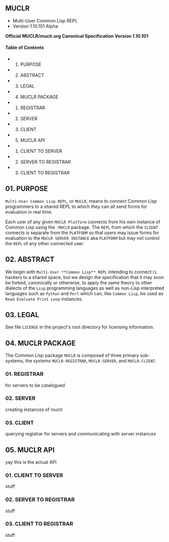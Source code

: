 ## MUCLR ##
*    Multi-User Common Lisp REPL
*    Version 1.10.101 Alpha

**Official MUCLR/muclr.org Canonical Specification Version 1.10.101**

#### Table of Contents ####
+ 01. PURPOSE
+ 02. ABSTRACT
+ 03. LEGAL
+ 04. MUCLR PACKAGE
 + 01. REGISTRAR
 + 02. SERVER
 + 03. CLIENT
+ 05. MUCLR API
 + 01. CLIENT TO SERVER
 + 02. SERVER TO REGISTRAR
 + 03. CLIENT TO REGISTRAR
 

## 01. PURPOSE ##

`Multi-User Common Lisp REPL`, or `MUCLR`, means to connect Common Lisp programmers to a shared REPL to which they can all send forms for evaluation
in real time.

Each user of any given `MUCLR Platform` connects from his own instance of
Common Lisp using the `:MUCLR` package. The `REPL` from which the `CLIENT`
connects is separate from the `PLATFORM` so that users may issue forms for
evaluation to the `MUCLR SERVER INSTANCE` aka `PLATFORM` but may not control
the `REPL` of any other connected user.

## 02. ABSTRACT ##

We begin with `Multi-User **Common Lisp** REPL` intending to connect `CL` hackers to a shared space, but we design the specification that it may soon be forked, canonically or otherwise, to apply the same theory to other dialects of the `Lisp` programming languages as well as non-Lisp interpreted languages such as `Python` and `Perl` which can, like `Common Lisp`, be used as `Read Evaluate Print Loop` instances.


## 03. LEGAL ##

See file `LICENSE` in the project's root directory for licensing information.


## 04. MUCLR PACKAGE ##

The Common Lisp package `MUCLR` is composed of three primary sub-systems, the
systems `MUCLR-REGISTRAR`, `MUCLR-SERVER`, and `MUCLR-CLIENT`.

### 01. REGISTRAR ###
for servers to be catalogued
### 02. SERVER ###
creating instances of muclr
### 03. CLIENT ###
querying registrar for servers and communicating with server instances
## 05. MUCLR API ###
yay this is the actual API
### 01. CLIENT TO SERVER ###
stuff
### 02. SERVER TO REGISTRAR ###
stuff
### 03. CLIENT TO REGISTRAR ###
stuff
